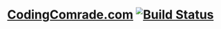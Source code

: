 # [CodingComrade.com](https://CodingComrade.com) [![Build Status](https://travis-ci.com/eyamenko/eyamenko.github.io.svg?branch=release)](https://travis-ci.com/eyamenko/eyamenko.github.io)
